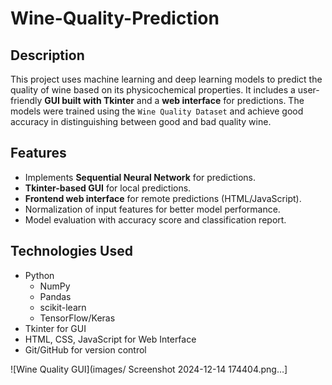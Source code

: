 ﻿# Wine-Quality-Prediction

 ## Description
This project uses machine learning and deep learning models to predict the quality of wine based on its physicochemical properties. It includes a user-friendly **GUI built with Tkinter** and a **web interface** for predictions. The models were trained using the `Wine Quality Dataset` and achieve good accuracy in distinguishing between good and bad quality wine.

## Features
- Implements **Sequential Neural Network** for predictions.
- **Tkinter-based GUI** for local predictions.
- **Frontend web interface** for remote predictions (HTML/JavaScript).
- Normalization of input features for better model performance.
- Model evaluation with accuracy score and classification report.

## Technologies Used
- Python
  - NumPy
  - Pandas
  - scikit-learn
  - TensorFlow/Keras
- Tkinter for GUI
- HTML, CSS, JavaScript for Web Interface
- Git/GitHub for version control

![Wine Quality GUI](images/ Screenshot 2024-12-14 174404.png…]

